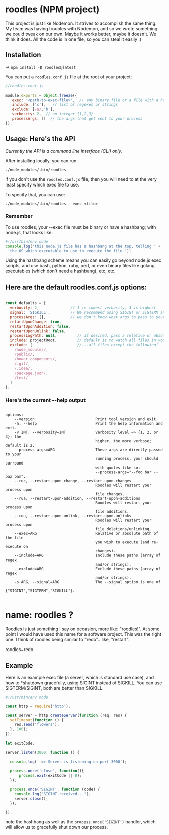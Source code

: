 

# roodles (NPM project)

This project is just like Nodemon. It strives to accomplish the same thing.
My team was having troubles with Nodemon, and so we wrote something we 
could tweak on our own. Maybe it works better, maybe it doesn't. We think it does.
All the code is in one file, so you can steal it easily :)


## Installation

=> ```npm install -D roodles@latest```

You can put a ```roodles.conf.js``` file at the root of your project:

```js
//roodles.conf.js

module.exports = Object.freeze({
   exec: '<path-to-exec-file>',  // any binary file or a file with a hashbang
   include: ['c'],   // list of regexes or strings
   exclude: [/a/,'b'],
   verbosity: 2,  // an integer {1,2,3}
   processArgs: []  // the args that get sent to your process
});

```


## Usage: Here's the API

_Currently the API is a command line interface (CLI) only._

After installing locally, you can run:

```terminal
./node_modules/.bin/roodles 
```

if you don't use the ```roodles.conf.js``` file, then you will need to
at the very least specify which exec file to use.

To specify that, you can use:

```terminal
./node_modules/.bin/roodles --exec <file>
```



### Remember

To use roodles, your --exec file must be binary or have a hashbang; with node.js, that looks like:

```js
#!/usr/bin/env node
console.log('this node.js file has a hashbang at the top, telling ' +
 'the OS which executable to use to execute the file.');
```

Using the hashbang scheme means you can easily go beyond node.js exec scripts, and use bash, python, ruby,
perl, or even binary files like golang executables (which don't need a hashbang), etc, etc.


## Here are the default roodles.conf.js options:

```js

const defaults = {
  verbosity: 2,              // 1 is lowest verbosity, 3 is highest
  signal: 'SIGKILL',         // We recommend using SIGINT or SIGTERM and gracefully shutting down your process instead*
  processArgs: [],           // we don't know what args to pass to your process!
  retartUponChange: true,
  restartUponAddition: false,
  restartUponUnlink: false,
  processLogPath: null,         // if desired, pass a relative or absolute path to log file
  include: projectRoot,         // default is to watch all files in your project
  exclude: [                    //...all files except the following!
    /node_modules/,
    /public/,
    /bower_components/,
    /.git/,
    /.idea/,
    /package.json/,
    /test/
  ]
};

```


### Here's the current --help output

```

options:
    --version                           Print tool version and exit.
    -h, --help                          Print the help information and exit.
    -v INT, --verbosity=INT             Verbosity level => {1, 2, or 3}; the
                                        higher, the more verbose; default is 2.
    --process-args=ARG                  These args are directly passed to your
                                        running process, your should surround
                                        with quotes like so:
                                        --process-args="--foo bar --baz bam".
    --ruc, --restart-upon-change, --restart-upon-changes
                                        Roodles will restart your process upon
                                        file changes.
    --rua, --restart-upon-addition, --restart-upon-additions
                                        Roodles will restart your process upon
                                        file additions.
    --ruu, --restart-upon-unlink, --restart-upon-unlinks
                                        Roodles will restart your process upon
                                        file deletions/unlinking.
    --exec=ARG                          Relative or absolute path of the file
                                        you wish to execute (and re-execute on
                                        changes).
    --include=ARG                       Include these paths (array of regex
                                        and/or strings).
    --exclude=ARG                       Exclude these paths (array of regex
                                        and/or strings).
    -s ARG, --signal=ARG                The --signal option is one of
                                        {"SIGINT","SIGTERM","SIGKILL"}.


```


# name: roodles ?

Roodles is just something I say on occasion, more like: "roodles!". 
At some point I would have used this name for a software project.
This was the right one. I think of roodles being similar to "redo"...like, "restart". 

roodles~redo.


## Example

Here is an example exec file (a server, which is standard use case), and how to *shutdown gracefully,
using SIGINT instead of SIGKILL. You can use SIGTERM/SIGINT, both are better than SIGKILL.

```js
#!/usr/bin/env node

const http = require('http');

const server = http.createServer(function (req, res) {
  setTimeout(function () {
    res.send('flowers');
  }, 100);
});

let exitCode;

server.listen(3000, function () {
  
  console.log(' => Server is listening on port 3000');
  
  process.once('close', function(){
      process.exit(exitCode || 0);
  });

  process.once('SIGINT', function (code) {
    console.log('SIGINT received...');
    server.close();
  });

});


```

note the hashbang as well as the ```process.once('SIGINT')``` handler, which will allow us to
gracefully shut down our process.